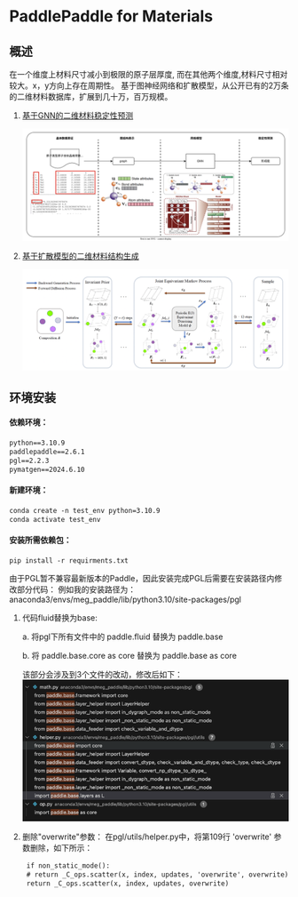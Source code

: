 # PaddlePaddle for Materials

## 概述

在一个维度上材料尺寸减小到极限的原子层厚度, 而在其他两个维度,材料尺寸相对较大。x，y方向上存在周期性。
基于图神经网络和扩散模型，从公开已有的2万条的二维材料数据库，扩展到几十万，百万规模。


1. [基于GNN的二维材料稳定性预测](stability_prediction/README.md)

    <div align="center">
        <img src="docs/flow.svg" width="900">
    </div>

2. [基于扩散模型的二维材料结构生成](structure_prediction/README.md)

    <div align="center">
        <img src="docs/diff_arch.png" width="900">
    </div>

## 环境安装
#### 依赖环境：
    python==3.10.9
    paddlepaddle==2.6.1
    pgl==2.2.3
    pymatgen==2024.6.10

#### 新建环境：
    conda create -n test_env python=3.10.9
    conda activate test_env

#### 安装所需依赖包：
    pip install -r requirments.txt


由于PGL暂不兼容最新版本的Paddle，因此安装完成PGL后需要在安装路径内修改部分代码：
例如我的安装路径为：anaconda3/envs/meg_paddle/lib/python3.10/site-packages/pgl

1. 代码fluid替换为base:

    a. 将pgl下所有文件中的 paddle.fluid 替换为 paddle.base

    b. 将 paddle.base.core as core 替换为 paddle.base as core

    该部分会涉及到3个文件的改动，修改后如下：
    ![](docs/modify1.png)

2. 删除"overwrite"参数：
    在pgl/utils/helper.py中，将第109行 'overwrite' 参数删除，如下所示：

        if non_static_mode():
        # return _C_ops.scatter(x, index, updates, 'overwrite', overwrite)
        return _C_ops.scatter(x, index, updates, overwrite)
